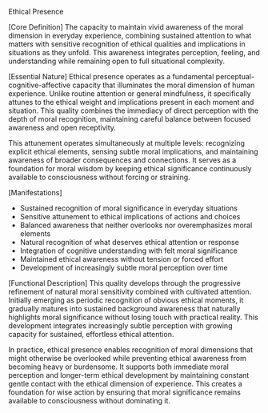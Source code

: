 Ethical Presence

[Core Definition]
The capacity to maintain vivid awareness of the moral dimension in everyday experience, combining sustained attention to what matters with sensitive recognition of ethical qualities and implications in situations as they unfold. This awareness integrates perception, feeling, and understanding while remaining open to full situational complexity.

[Essential Nature]
Ethical presence operates as a fundamental perceptual-cognitive-affective capacity that illuminates the moral dimension of human experience. Unlike routine attention or general mindfulness, it specifically attunes to the ethical weight and implications present in each moment and situation. This quality combines the immediacy of direct perception with the depth of moral recognition, maintaining careful balance between focused awareness and open receptivity.

This attunement operates simultaneously at multiple levels: recognizing explicit ethical elements, sensing subtle moral implications, and maintaining awareness of broader consequences and connections. It serves as a foundation for moral wisdom by keeping ethical significance continuously available to consciousness without forcing or straining.

[Manifestations]
- Sustained recognition of moral significance in everyday situations
- Sensitive attunement to ethical implications of actions and choices
- Balanced awareness that neither overlooks nor overemphasizes moral elements
- Natural recognition of what deserves ethical attention or response
- Integration of cognitive understanding with felt moral significance
- Maintained ethical awareness without tension or forced effort
- Development of increasingly subtle moral perception over time

[Functional Description]
This quality develops through the progressive refinement of natural moral sensitivity combined with cultivated attention. Initially emerging as periodic recognition of obvious ethical moments, it gradually matures into sustained background awareness that naturally highlights moral significance without losing touch with practical reality. This development integrates increasingly subtle perception with growing capacity for sustained, effortless ethical attention.

In practice, ethical presence enables recognition of moral dimensions that might otherwise be overlooked while preventing ethical awareness from becoming heavy or burdensome. It supports both immediate moral perception and longer-term ethical development by maintaining constant gentle contact with the ethical dimension of experience. This creates a foundation for wise action by ensuring that moral significance remains available to consciousness without dominating it.